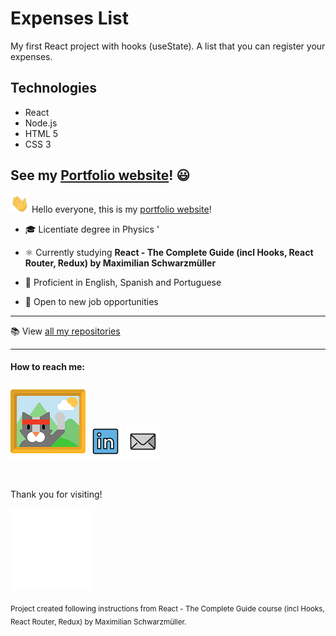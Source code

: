 # Expenses List

My first React project with hooks (useState). A list that you can register your expenses.

## Technologies

- React
- Node.js
- HTML 5
- CSS 3

## See my [Portfolio website](https://PERicci.github.io/)! 😃

<img src="./assets/github/wave2.gif" width="30px"> Hello everyone, this is my [portfolio website](https://PERicci.github.io/)!

- :mortar_board: Licentiate degree in Physics
  '
- :atom_symbol: Currently studying **React - The Complete Guide (incl Hooks, React Router, Redux) by Maximilian Schwarzmüller**

- :speech_balloon: Proficient in English, Spanish and Portuguese

- :necktie: Open to new job opportunities

---

:books: View [all my repositories](https://github.com/PERicci?tab=repositories)

---

#### How to reach me:

[![portfolio](./assets/github/portfolio120.png)][1]
[![linkedin](./assets/github/linkedin.png)][2]
[![mail](./assets/github/mail.png)][3]

[1]: https://PERicci.github.io/
[2]: https://www.linkedin.com/in/pedro-eugenio-ricciardi-a356a2219/
[3]: mailto:riccip@hotmail.com

<br>

Thank you for visiting!

<img src="./assets/github/thanks.gif" width="130px">

<sub>Project created following instructions from React - The Complete Guide course (incl Hooks, React Router, Redux) by Maximilian Schwarzmüller.</sub>
